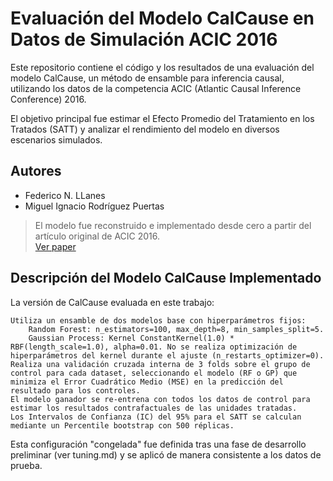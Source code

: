 # Evaluación del Modelo CalCause en Datos de Simulación ACIC 2016

Este repositorio contiene el código y los resultados de una evaluación del modelo CalCause, un método de ensamble para inferencia causal, utilizando los datos de la competencia ACIC (Atlantic Causal Inference Conference) 2016. 

El objetivo principal fue estimar el Efecto Promedio del Tratamiento en los Tratados (SATT) y analizar el rendimiento del modelo en diversos escenarios simulados.

## Autores
- Federico N. LLanes
- Miguel Ignacio Rodríguez Puertas
  
> El modelo fue reconstruido e implementado desde cero a partir del artículo original de ACIC 2016.  
> [Ver paper](https://github.com/mirpuertas/calcause-acic2016/blob/main/ACIC2016.pdf)

## Descripción del Modelo CalCause Implementado

La versión de CalCause evaluada en este trabajo:

    Utiliza un ensamble de dos modelos base con hiperparámetros fijos:
        Random Forest: n_estimators=100, max_depth=8, min_samples_split=5.
        Gaussian Process: Kernel ConstantKernel(1.0) * RBF(length_scale=1.0), alpha=0.01. No se realiza optimización de hiperparámetros del kernel durante el ajuste (n_restarts_optimizer=0).
    Realiza una validación cruzada interna de 3 folds sobre el grupo de control para cada dataset, seleccionando el modelo (RF o GP) que minimiza el Error Cuadrático Medio (MSE) en la predicción del resultado para los controles.
    El modelo ganador se re-entrena con todos los datos de control para estimar los resultados contrafactuales de las unidades tratadas.
    Los Intervalos de Confianza (IC) del 95% para el SATT se calculan mediante un Percentile bootstrap con 500 réplicas.

Esta configuración "congelada" fue definida tras una fase de desarrollo preliminar (ver tuning.md) y se aplicó de manera consistente a los datos de prueba.
